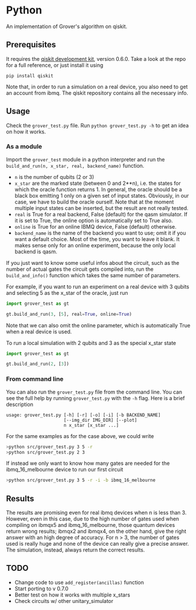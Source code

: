 # Python
An implementation of Grover's algorithm on qiskit.

## Prerequisites ##
It requires the [qiskit development kit](https://github.com/Qiskit/qiskit-terra), version 0.6.0. Take a look at the repo for a full reference, or just install it using

```
pip install qiskit
```

Note that, in order to run a simulation on a real device, you also need to get an account from ibmq. The qiskit repository contains all the necessary info.

## Usage ##
Check the `grover_test.py` file. Run `python grover_test.py -h` to get an idea on how it works.

### As a module ###
Import the `grover_test` module in a python interpreter and run the `build_and_run(n, x_star, real, backend_name)` function. 
  * `n` is the number of qubits (2 or 3)
  * `x_star` are the marked state (between 0 and 2**n), i.e. the states for which the oracle function returns 1. In general, the oracle should be a black box emitting 1 only on a given set of input states. Obviously, in our case, we have to build the oracle ourself. Note that at the moment multiple input states can be inserted, but the result are not really tested.
  * `real` is True for a real backend, False (default) for the qasm simulator. If it is set to True, the online option is automatically set to True also.
  * `online` is True for an online IBMQ device, False (default) otherwise.
  * `backend_name` is the name of the backend you want to use; omit it if you want a default choice. Most of the time, you want to leave it blank. It makes sense only for an online experiment, because the only local backend is qasm.

If you just want to know some useful infos about the circuit, such as the number of actual gates the circuit gets compiled into, run the `build_and_info()` function which takes the same number of parameters.
  
For example, if you want to run an experiment on a real device with 3 qubits and selecting 5 as the x_star of the oracle, just run

``` python
import grover_test as gt

gt.build_and_run(3, [5], real=True, online=True)
```
Note that we can also omit the online parameter, which is automatically True when a real device is used.
  
To run a local simulation with 2 qubits and 3 as the special x_star state 

``` python
import grover_test as gt

gt.build_and_run(2, [3])
```

### From command line ###
You can also run the `grover_test.py` file from the command line. You can see the full help by running `grover_test.py` with the `-h` flag.
Here is a brief description
```
usage: grover_test.py [-h] [-r] [-o] [-i] [-b BACKEND_NAME]
                      [--img_dir IMG_DIR] [--plot]
                      n x_star [x_star ...]
```

For the same examples as for the case above, we could write
``` bash
>python src/grover_test.py 3 5 -r
>python src/grover_test.py 2 3
```

If instead we only want to know how many gates are needed for the ibmq_16_melbourne device to run our first circuit

``` bash
>python src/grover_test.py 3 5 -r -i -b ibmq_16_melbourne
```

## Results ##
The results are promising even for real ibmq devices when n is less than 3. However, even in this case, due to the high number of gates used when compiling on ibmqx5 and ibmq_16_melbourne, those quantum devices return wrong results; ibmqx2 and ibmqx4, on the other hand, give the right answer with an high degree of accuracy.
For n > 3, the number of gates used is really huge and none of the device can really give a precise answer. The simulation, instead, always return the correct results.

## TODO ##
  * Change code to use `add_register(ancillas)` function
  * Start porting to v 0.7.0
  * Better test on how it works with multiple x_stars
  * Check circuits w/ other unitary_simulator

